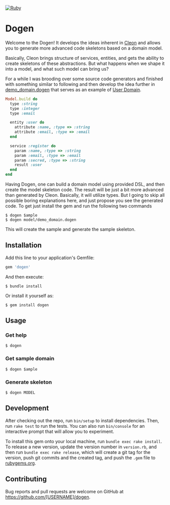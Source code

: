 [![Ruby](https://github.com/nvoynov/dogen/actions/workflows/main.yml/badge.svg)](https://github.com/nvoynov/dogen/actions/workflows/main.yml)
# Dogen

Welcome to the Dogen! It develops the ideas inherent in [Cleon](https://github.com/nvoynov/cleon) and allows you to generate more advanced code skeletons based on a domain model.

Basically, Cleon brings structure of services, entities, and gets the ability to create skeletons of these abstractions. But what happens when we shape it into a model, and what such model can bring us?

For a while I was brooding over some source code generators and finished with something similar to following and then develop the idea further in [demo_domain.dogen](https://github.com/nvoynov/dogen/blob/master/lib/erb/demo_domain.dogen) that serves as an example of [User Domain](https://github.com/nvoynov/cleon-users).

```ruby
Model.build do
  type :string
  type :integer
  type :email

  entity :user do
    attribute :name, :type => :string
    attribute :email, :type => :email
  end

  service :register do
    param :name, :type => :string
    param :email, :type => :email
    param :secred, :type => :string
    result :user
  end
end
```

Having Dogen, one can build a domain model using provided DSL, and then create the model skeleton code. The result will be just a bit more advanced than generated by Cleon. Basically, it will utilize types. But I going to skip all possible boring explanations here, and just propose you see the generated code. To get just install the gem and run the following two commands

    $ dogen $ample
    $ dogen model/demo_domain.dogen

This will create the sample and generate the sample skeleton.

## Installation

Add this line to your application's Gemfile:

```ruby
gem 'dogen'
```

And then execute:

    $ bundle install

Or install it yourself as:

    $ gem install dogen

## Usage

### Get help

    $ dogen

### Get sample domain

    $ dogen $ample

### Generate skeleton

    $ dogen MODEL

## Development

After checking out the repo, run `bin/setup` to install dependencies. Then, run `rake test` to run the tests. You can also run `bin/console` for an interactive prompt that will allow you to experiment.

To install this gem onto your local machine, run `bundle exec rake install`. To release a new version, update the version number in `version.rb`, and then run `bundle exec rake release`, which will create a git tag for the version, push git commits and the created tag, and push the `.gem` file to [rubygems.org](https://rubygems.org).

## Contributing

Bug reports and pull requests are welcome on GitHub at https://github.com/[USERNAME]/dogen.
